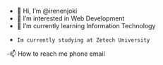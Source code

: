 - 👋 Hi, I’m @irenenjoki
- 👀 I’m interested in Web Development
- 🌱 I’m currently learning Information Technology
-     Im currently studying at Zetech University
-📫 How to reach me phone email

<!---
irenenjoki/irenenjoki is a ✨ special ✨ repository because its `README.md` (this file) appears on your GitHub profile.
You can click the Preview link to take a look at your changes.
--->
